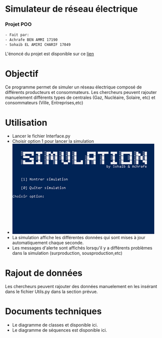 # Simulateur de réseau électrique 
### Projet POO
    - Fait par:
    - Achrafe BEN AMMI 17190
    - Sohaib EL AMIRI CHARIF 17049

L'énoncé du projet est disponible sur ce [lien](https://quentin.lurkin.xyz/courses/poo/projet2020/)


# Objectif 

Ce programme permet de simuler un réseau électrique composé de différents producteurs et consommateurs. 
Les chercheurs peuvent rajouter manuelement différents types de centrales (Gaz, Nucléaire, Solaire, etc) et consommateurs (Ville, Entreprises,etc) 

# Utilisation

- Lancer le fichier Interface.py
- Choisir option 1 pour lancer la simulation
- ![Screenshot](img/main.png) 
- La simulation affiche les différentes données qui sont mises à jour automatiquement chaque seconde. 
- Les messages d'alerte sont affichés lorsqu'il y a différents problèmes dans la simulation (surproduction, sousproduction,etc)

# Rajout de données 

Les chercheurs peuvent rajouter des données manuelement en les insérant dans le fichier Utils.py dans la section prévue.

# Documents techniques 

- Le diagramme de classes et disponible ici.
- Le diagramme de séquences est disponible ici.
